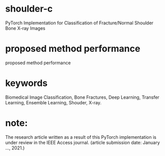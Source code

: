 # shoulder-c
PyTorch Implementation for Classification of Fracture/Normal Shoulder Bone X-ray Images 
# proposed method performance
proposed method performance
# keywords
Biomedical Image Classification, Bone Fractures, Deep Learning, Transfer Learning, Ensemble Learning, Shouder, X-ray.
# note:
The research article written as a result of this PyTorch implementation is under review in the IEEE Access journal. (article submission date: January ..., 2021.)

